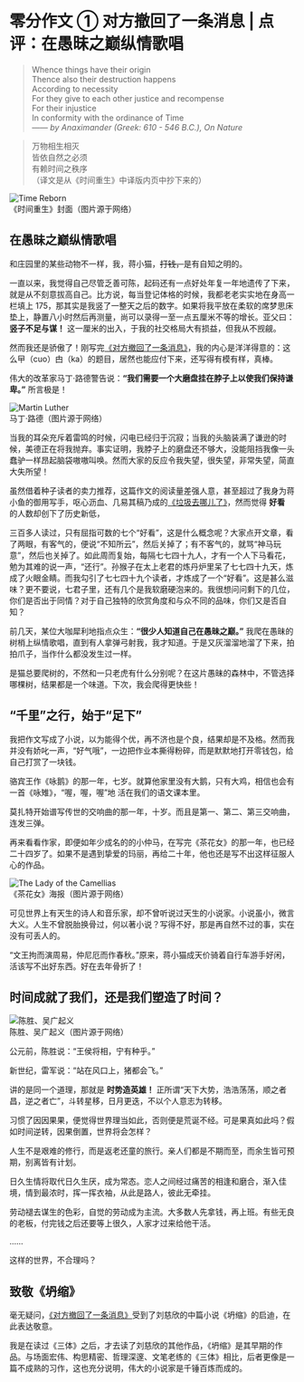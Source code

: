
# 零分作文 ① 对方撤回了一条消息 | 点评：在愚昧之巅纵情歌唱

> Whence things have their origin  
> Thence also their destruction happens  
> According to necessity  
> For they give to each other justice and recompense  
> For their injustice  
> In conformity with the ordinance of Time  
> —— *by Anaximander (Greek: 610 - 546 B.C.), On Nature*

> 万物相生相灭  
> 皆依自然之必须  
> 有赖时间之秩序  
> （译文是从《时间重生》中译版内页中抄下来的）  

![Time Reborn](photos/time-reborn.jpg)  
《时间重生》封面（图片源于网络）

## 在愚昧之巅纵情歌唱

和庄园里的某些动物不一样，我，蒋小猫，<del>打钱，</del>是有自知之明的。

一直以来，我觉得自己尽管乏善可陈，起码还有一点好处年复一年地遗传了下来，就是从不刻意拔高自己。比方说，每当登记体格的时候，我都老老实实地在身高一栏填上 175，那其实是我竖了一整天之后的数字。如果将我平放在柔软的席梦思床垫上，静置八小时然后再测量，尚可以录得一至一点五厘米不等的增长。亚父曰：__竖子不足与谋！__ 这一厘米的出入，于我的社交格局大有损益，但我从不觊觎。

然而我还是骄傲了！刚写完[《对方撤回了一条消息》](collapse.md)，我的内心是洋洋得意的：这么曱（cuo）甴（ka）的题目，居然也能应付下来，还写得有模有样，真棒。

伟大的改革家马丁·路德警告说：__“我们需要一个大磨盘挂在脖子上以使我们保持谦卑。”__ 所言极是！

![Martin Luther](photos/martin-luther.jpg)  
马丁·路德（图片源于网络）

当我的耳朵充斥着雷鸣的时候，闪电已经归于沉寂；当我的头脑装满了谦逊的时候，美德正在将我抛弃。事实证明，我脖子上的磨盘还不够大，没能阻挡我像一头蠢驴一样昂起脑袋嗷嗷叫唤。然而大家的反应令我失望，很失望，非常失望，简直大失所望！

虽然借着种子读者的卖力推荐，这篇作文的阅读量差强人意，甚至超过了我身为蒋小鱼的御用写手，呕心沥血、几易其稿乃成的[《垃圾去哪儿了》](waste-storing.md)，然而觉得 __好看__ 的人数却创下了历史新低，

三百多人读过，只有屈指可数的七个“好看”，这是什么概念呢？大家点开文章，看了两眼，有客气的，便说“不知所云”，然后关掉了；有不客气的，就骂“神马玩意”，然后也关掉了。如此周而复始，每隔七七四十九人，才有一个人下马看花，勉为其难的说一声，“还行”。孙猴子在太上老君的炼丹炉里呆了七七四十九天，炼成了火眼金睛。而我勾引了七七四十九个读者，才炼成了一个“好看”。这是甚么滋味？更不要说，七君子里，还有几个是我软磨硬泡来的。我很想问问剩下的几位，你们是否出于同情？对于自己独特的欣赏角度和与众不同的品味，你们又是否自知？

前几天，某位大咖犀利地指点众生：__“很少人知道自己在愚昧之巅。”__ 我爬在愚昧的树梢上纵情歌唱，直到有人拿弹弓射我，我才知道。于是又灰溜溜地溜了下来，拍拍爪子，当作什么都没发生过一样。

是猫总要爬树的，不然和一只老虎有什么分别呢？在这片愚昧的森林中，不管选择哪棵树，结果都是一个味道。下次，我会爬得更快些！

## “千里”之行，始于“足下”

我把作文写成了小说，以为能得个优，再不济也是个良，结果却是不及格。然而我并没有娇叱一声，“好气哦”，一边把作业本撕得粉碎，而是默默地打开零钱包，给自己打赏了一块钱。

骆宾王作《咏鹅》的那一年，七岁。就算他家里没有大鹅，只有大鸡，相信也会有一首《咏雉》，“喔，喔，喔”地
活在我们的语文课本里。

莫扎特开始谱写传世的交响曲的那一年，十岁。而且是第一、第二、第三交响曲，连发三弹。 

再来看看作家，即便如年少成名的的小仲马，在写完《茶花女》的那一年，也已经二十四岁了。如果不是遇到挚爱的玛丽，再给二十年，他也还是写不出这样征服人心的作品。  

![The Lady of the Camellias](photos/camellias.jpg)  
《茶花女》海报（图片源于网络）

可见世界上有天生的诗人和音乐家，却不曾听说过天生的小说家。小说虽小，微言大义。人生不曾脱胎换骨过，何以著小说？写得不好，那是再自然不过的事，实在没有可丢人的。

“文王拘而演周易，仲尼厄而作春秋。”原来，蒋小猫成天价骑着自行车游手好闲，活该写不出好东西。好在去年骨折了！

##  时间成就了我们，还是我们塑造了时间？

![陈胜、吴广起义](photos/chensheng-wuguang.jpg)  
陈胜、吴广起义（图片源于网络）

公元前，陈胜说：“王侯将相，宁有种乎。”

新世纪，雷军说：“站在风口上，猪都会飞。”

讲的是同一个道理，那就是 __时势造英雄！__ 正所谓“天下大势，浩浩荡荡，顺之者昌，逆之者亡”，斗转星移，日月更迭，不以个人意志为转移。

习惯了因因果果，便觉得世界理当如此，否则便是荒诞不经。可是果真如此吗？假如时间逆转，因果倒置，世界将会怎样？

人生不是艰难的修行，而是返老还童的旅行。亲人们都是不期而至，而余生皆可预期，别离皆有计划。

日久生情将取代日久生厌，成为常态。恋人之间经过痛苦的相逢和磨合，渐入佳境，情到最浓时，挥一挥衣袖，从此是路人，彼此无牵挂。

劳动褪去谋生的色彩，自觉的劳动成为主流。大多数人先拿钱，再上班。有些无良的老板，付完钱之后还要等上很久，人家才过来给他干活。

……

这样的世界，不合理吗？

##  致敬《坍缩》

毫无疑问，[《对方撤回了一条消息》](collapse.md)受到了刘慈欣的中篇小说《坍缩》的启迪，在此表达敬意。

我是在读过《三体》之后，才去读了刘慈欣的其他作品，《坍缩》是其早期的作品。与场面宏伟、构思精密、哲理深邃、文笔老练的《三体》相比，后者更像是一篇不成熟的习作，这也充分说明，伟大的小说家是千锤百炼而成的。

